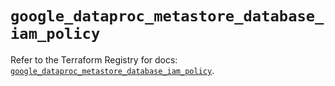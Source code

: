 # `google_dataproc_metastore_database_iam_policy`

Refer to the Terraform Registry for docs: [`google_dataproc_metastore_database_iam_policy`](https://registry.terraform.io/providers/hashicorp/google/6.38.0/docs/resources/dataproc_metastore_database_iam_policy).
